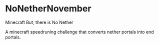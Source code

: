 # NoNetherNovember
Minecraft But, there is No Nether

A minecraft speedruning challenge that converts nether portals into end portals.
